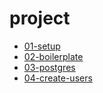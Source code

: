 # project

- [01-setup](./01-setup/README.md)
- [02-boilerplate](./02-boilerplate/README.md)
- [03-postgres](./03-postgres/README.md)
- [04-create-users](./04-create-users/README.md)
